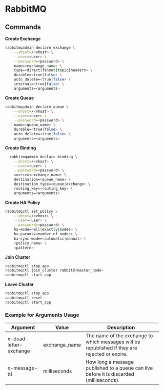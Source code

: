 # RabbitMQ

## Commands

**Create Exchange**

```bash
rabbitmqadmin declare exchange \
    --vhost=/<vhost> \
    --user=<user> \
    --password=<password> \
    name=<exchange_name> \
    type=<direct|fanout|topic|headers> \
    durable=<true|false> \
    auto_delete=<true|false> \
    internal=<true|false> \
    arguments=<arguments>
```

**Create Queue**

```bash
rabbitmqadmin declare queue \
    --vhost=/<vhost> \
    --user=<user> \
    --password=<password> \
    name=<queue_name> \
    durable=<true|false> \
    auto_delete=<true|false> \
    arguments=<arguments>
```

**Create Binding**

```bash
  rabbitmqadmin declare binding \
    --vhost=/<vhost> \
    --user=<user> \
    --password=<password> \
    source=<exchange_name> \
    destination=<queue_name> \
    destination_type=<queue|exchange> \
    routing_key=<routing_key> \
    arguments=<arguments>
```

**Create HA Policy**

```bash
rabbitmqctl set_policy \
    --vhost=/<vhost> \
    --user=<user> \
    --password=<password> \
    ha-mode=<all|exactly|nodes> \
    ha-params=<number_of_nodes> \
    ha-sync-mode=<automatic|manual> \
    <policy_name> \
    <pattern>
```

**Join Cluster**

```bash
rabbitmqctl stop_app
rabbitmqctl join_cluster rabbit@<master_node>
rabbitmqctl start_app
```

**Leave Cluster**

```bash
rabbitmqctl stop_app
rabbitmqctl reset
rabbitmqctl start_app
```

### Example for Arguments Usage

| Argument               | Value         | Description                                                                                    |
| ---------------------- | ------------- | ---------------------------------------------------------------------------------------------- |
| x-dead-letter-exchange | exchange_name | The name of the exchange to which messages will be republished if they are rejected or expire. |
| x-message-ttl          | milliseconds  | How long a message published to a queue can live before it is discarded (milliseconds).        |
